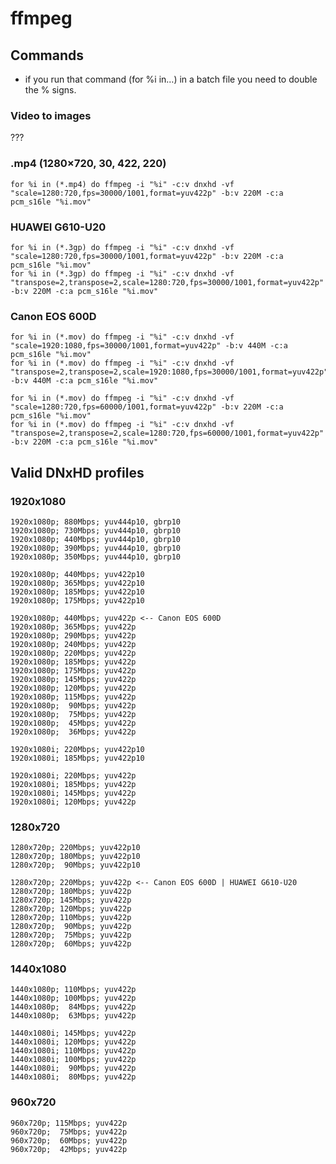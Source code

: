 # ffmpeg

## Commands

- if you run that command (for %i in…) in a batch file you need to double the % signs.

### Video to images

???

### .mp4 (1280×720, 30, 422, 220)

``
for %i in (*.mp4) do ffmpeg -i "%i" -c:v dnxhd -vf "scale=1280:720,fps=30000/1001,format=yuv422p" -b:v 220M -c:a pcm_s16le "%i.mov"
``

### HUAWEI G610-U20

```
for %i in (*.3gp) do ffmpeg -i "%i" -c:v dnxhd -vf "scale=1280:720,fps=30000/1001,format=yuv422p" -b:v 220M -c:a pcm_s16le "%i.mov"
for %i in (*.3gp) do ffmpeg -i "%i" -c:v dnxhd -vf "transpose=2,transpose=2,scale=1280:720,fps=30000/1001,format=yuv422p" -b:v 220M -c:a pcm_s16le "%i.mov"
```

### Canon EOS 600D

```
for %i in (*.mov) do ffmpeg -i "%i" -c:v dnxhd -vf "scale=1920:1080,fps=30000/1001,format=yuv422p" -b:v 440M -c:a pcm_s16le "%i.mov"
for %i in (*.mov) do ffmpeg -i "%i" -c:v dnxhd -vf "transpose=2,transpose=2,scale=1920:1080,fps=30000/1001,format=yuv422p" -b:v 440M -c:a pcm_s16le "%i.mov"
```
```
for %i in (*.mov) do ffmpeg -i "%i" -c:v dnxhd -vf "scale=1280:720,fps=60000/1001,format=yuv422p" -b:v 220M -c:a pcm_s16le "%i.mov"
for %i in (*.mov) do ffmpeg -i "%i" -c:v dnxhd -vf "transpose=2,transpose=2,scale=1280:720,fps=60000/1001,format=yuv422p" -b:v 220M -c:a pcm_s16le "%i.mov"
```

## Valid DNxHD profiles

### 1920x1080

```
1920x1080p; 880Mbps; yuv444p10, gbrp10
1920x1080p; 730Mbps; yuv444p10, gbrp10
1920x1080p; 440Mbps; yuv444p10, gbrp10
1920x1080p; 390Mbps; yuv444p10, gbrp10
1920x1080p; 350Mbps; yuv444p10, gbrp10
```
```
1920x1080p; 440Mbps; yuv422p10
1920x1080p; 365Mbps; yuv422p10
1920x1080p; 185Mbps; yuv422p10
1920x1080p; 175Mbps; yuv422p10
```
```
1920x1080p; 440Mbps; yuv422p <-- Canon EOS 600D
1920x1080p; 365Mbps; yuv422p
1920x1080p; 290Mbps; yuv422p
1920x1080p; 240Mbps; yuv422p
1920x1080p; 220Mbps; yuv422p
1920x1080p; 185Mbps; yuv422p
1920x1080p; 175Mbps; yuv422p
1920x1080p; 145Mbps; yuv422p
1920x1080p; 120Mbps; yuv422p
1920x1080p; 115Mbps; yuv422p
1920x1080p;  90Mbps; yuv422p
1920x1080p;  75Mbps; yuv422p
1920x1080p;  45Mbps; yuv422p
1920x1080p;  36Mbps; yuv422p
```
```
1920x1080i; 220Mbps; yuv422p10
1920x1080i; 185Mbps; yuv422p10
```
```
1920x1080i; 220Mbps; yuv422p
1920x1080i; 185Mbps; yuv422p
1920x1080i; 145Mbps; yuv422p
1920x1080i; 120Mbps; yuv422p
```

### 1280x720

```
1280x720p; 220Mbps; yuv422p10
1280x720p; 180Mbps; yuv422p10
1280x720p;  90Mbps; yuv422p10
```
```
1280x720p; 220Mbps; yuv422p <-- Canon EOS 600D | HUAWEI G610-U20
1280x720p; 180Mbps; yuv422p
1280x720p; 145Mbps; yuv422p
1280x720p; 120Mbps; yuv422p
1280x720p; 110Mbps; yuv422p
1280x720p;  90Mbps; yuv422p
1280x720p;  75Mbps; yuv422p
1280x720p;  60Mbps; yuv422p
```

### 1440x1080

```
1440x1080p; 110Mbps; yuv422p
1440x1080p; 100Mbps; yuv422p
1440x1080p;  84Mbps; yuv422p
1440x1080p;  63Mbps; yuv422p
```
```
1440x1080i; 145Mbps; yuv422p
1440x1080i; 120Mbps; yuv422p
1440x1080i; 110Mbps; yuv422p
1440x1080i; 100Mbps; yuv422p
1440x1080i;  90Mbps; yuv422p
1440x1080i;  80Mbps; yuv422p
```

### 960x720

```
960x720p; 115Mbps; yuv422p
960x720p;  75Mbps; yuv422p
960x720p;  60Mbps; yuv422p
960x720p;  42Mbps; yuv422p
```